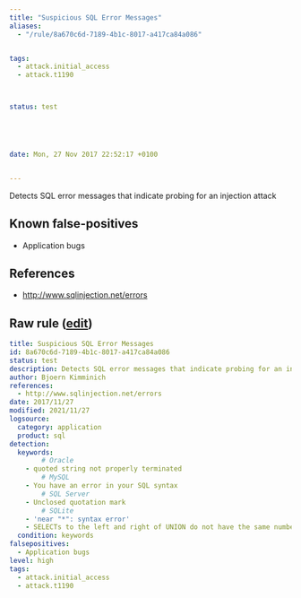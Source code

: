 ```yaml
---
title: "Suspicious SQL Error Messages"
aliases:
  - "/rule/8a670c6d-7189-4b1c-8017-a417ca84a086"


tags:
  - attack.initial_access
  - attack.t1190



status: test





date: Mon, 27 Nov 2017 22:52:17 +0100


---
```


Detects SQL error messages that indicate probing for an injection attack

<!--more-->


## Known false-positives

* Application bugs



## References

* http://www.sqlinjection.net/errors


## Raw rule ([edit](https://github.com/SigmaHQ/sigma/edit/master/rules/application/sql/app_sqlinjection_errors.yml))
```yaml
title: Suspicious SQL Error Messages
id: 8a670c6d-7189-4b1c-8017-a417ca84a086
status: test
description: Detects SQL error messages that indicate probing for an injection attack
author: Bjoern Kimminich
references:
  - http://www.sqlinjection.net/errors
date: 2017/11/27
modified: 2021/11/27
logsource:
  category: application
  product: sql
detection:
  keywords:
        # Oracle
    - quoted string not properly terminated
        # MySQL
    - You have an error in your SQL syntax
        # SQL Server
    - Unclosed quotation mark
        # SQLite
    - 'near "*": syntax error'
    - SELECTs to the left and right of UNION do not have the same number of result columns
  condition: keywords
falsepositives:
  - Application bugs
level: high
tags:
  - attack.initial_access
  - attack.t1190

```
